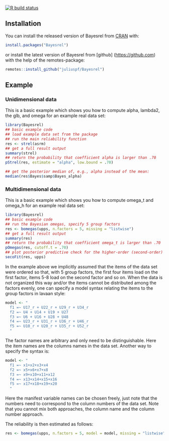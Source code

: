 

<!-- badges: start -->
[![R build status](https://github.com/juliuspf/Bayesrel/workflows/R-CMD-check/badge.svg)](https://github.com/juliuspf/Bayesrel/actions)
<!-- badges: end -->


## Installation

You can install the released version of Bayesrel from [CRAN](https://CRAN.R-project.org) with:

``` r
install.packages("Bayesrel")
```
or install the latest version of Bayesrel from [github] (https://github.com) with the help of the remotes-package:

```r
remotes::install_github("juliuspf/Bayesrel")
```

## Example

### Unidimensional data
This is a basic example which shows you how to compute alpha, lambda2, the glb, and omega for an example real data set:

``` r
library(Bayesrel)
## basic example code
## load example data set from the package
## run the main reliability function
res <- strel(asrm)
## get a full result output
summary(strel)
## return the probability that coefficient alpha is larger than .70
pStrel(res, estimate = "alpha", low.bound = .70)

## get the posterior median of, e.g., alpha instead of the mean:
median(res$Bayes$samp$Bayes_alpha)
```

### Multidimensional data
This is a basic example which shows you how to compute omega_t and omega_h for an example real data set:

``` r
library(Bayesrel)
## basic example code
## run the Bayesian omegas, specify 5 group factors
res <- bomegas(upps, n.factors = 5, missing = "listwise")
## get a full result output
summary(res)
## return the probability that coefficient omega_t is larger than .70
pOmegas(res, cutoff.t = .70)
## plot posterior predictive check for the higher-order (second-order) factor model
secoFit(res, upps)
```

In the example above we implicitly assumed that the items of the data set were ordered
so that, with 5 group factors, the first four items load on the first factor, 
items 5-8 load on the second factor and so on. When the data is not organized this way and/or the items 
cannot be distributed among the factors evenly, one can specify a model syntax relating the items 
to the group factors in lavaan style:

``` r
model <- "
  f1 =~ U17_r + U22_r + U29_r + U34_r
  f2 =~ U4 + U14 + U19 + U27
  f3 =~ U6 + U16 + U28 + U48
  f4 =~ U23_r + U31_r + U36_r + U46_r
  f5 =~ U10_r + U20_r + U35_r + U52_r
  "
```

The factor names are arbitrary and only need to be distinguishable. 
Here the item names are the columns names in the data set. Another way to specify the syntax is: 

``` r
model <- "
  f1 =~ x1+x2+x3+x4
  f2 =~ x5+x6+x7+x8
  f3 =~ x9+x10+x11+x12
  f4 =~ x13+x14+x15+x16
  f5 =~ x17+x18+x19+x20
  "
```
Here the manifest variable names can be chosen freely, just note that the numbers need to correspond to the column numbers 
of the data set. Note that you cannot mix both approaches, the column name and the column number approach.

The reliability is then estimated as follows: 

```r
res <- bomegas(upps, n.factors = 5, model = model, missing = "listwise")
```

